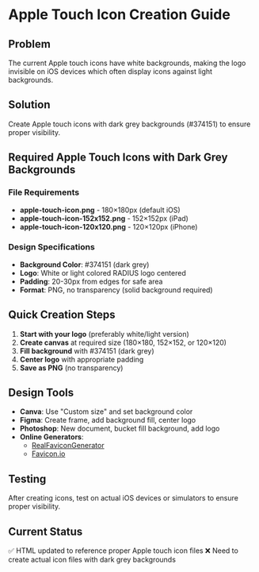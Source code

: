 # Apple Touch Icon Creation Guide

## Problem
The current Apple touch icons have white backgrounds, making the logo invisible on iOS devices which often display icons against light backgrounds.

## Solution
Create Apple touch icons with dark grey backgrounds (#374151) to ensure proper visibility.

## Required Apple Touch Icons with Dark Grey Backgrounds

### File Requirements
- **apple-touch-icon.png** - 180×180px (default iOS)
- **apple-touch-icon-152x152.png** - 152×152px (iPad)  
- **apple-touch-icon-120x120.png** - 120×120px (iPhone)

### Design Specifications
- **Background Color**: #374151 (dark grey)
- **Logo**: White or light colored RADIUS logo centered
- **Padding**: 20-30px from edges for safe area
- **Format**: PNG, no transparency (solid background required)

## Quick Creation Steps

1. **Start with your logo** (preferably white/light version)
2. **Create canvas** at required size (180×180, 152×152, or 120×120)
3. **Fill background** with #374151 (dark grey)
4. **Center logo** with appropriate padding
5. **Save as PNG** (no transparency)

## Design Tools
- **Canva**: Use "Custom size" and set background color
- **Figma**: Create frame, add background fill, center logo
- **Photoshop**: New document, bucket fill background, add logo
- **Online Generators**: 
  - [RealFaviconGenerator](https://realfavicongenerator.net/)
  - [Favicon.io](https://favicon.io/)

## Testing
After creating icons, test on actual iOS devices or simulators to ensure proper visibility.

## Current Status
✅ HTML updated to reference proper Apple touch icon files
❌ Need to create actual icon files with dark grey backgrounds
